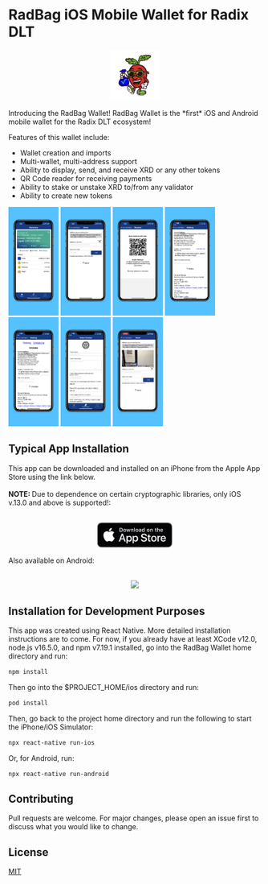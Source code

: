 # RadBag iOS Mobile Wallet for Radix DLT

<p align="center">
<img alight="center" src="src/assets/radish_nobackground.png" width="100" />
</p>
Introducing the RadBag Wallet! RadBag Wallet is the *first* iOS and Android mobile wallet for the Radix DLT ecosystem!

Features of this wallet include:

- Wallet creation and imports
- Multi-wallet, multi-address support
- Ability to display, send, and receive XRD or any other tokens
- QR Code reader for receiving payments
- Ability to stake or unstake XRD to/from any validator
- Ability to create new tokens 

<p float="left">
  <img src="src/assets/6.5-inchScreenshot1.png" width="100" />
  <img src="src/assets/6.5-inchScreenshot2.png" width="100" /> 
  <img src="src/assets/6.5-inchScreenshot3.png" width="100" />
  <img src="src/assets/6.5-inchScreenshot4.png" width="100" />
  <img src="src/assets/6.5-inchScreenshot5.png" width="100" /> 
  <img src="src/assets/6.5-inchScreenshot6.png" width="100" />
  <img src="src/assets/6.5-inchScreenshot7.png" width="100" />
</p>

## Typical App Installation

This app can be downloaded and installed on an iPhone from the Apple App Store using the link below. 
</br>
</br>
<b>NOTE: </b>Due to dependence on certain cryptographic libraries, only iOS v.13.0 and above is supported!:
</br>
</br>
<p align="center">
<a href="https://apps.apple.com/us/app/raddish-wallet/id1608033916"><img src="src/assets/download-on-the-app-store-badge.png" width="150" /></a>
</p>

Also available on Android:
</br>
</br>
<p align="center">
<a href="https://play.google.com/store/apps/details?id=com.raddishwallet&hl=en_US&gl=US"><img src="https://i0.wp.com/radbag.io/wp-content/uploads/2022/03/googleplay-1.png?resize=768%2C228&ssl=1" width="150" /></a>
</p>

## Installation for Development Purposes

This app was created using React Native. More detailed installation instructions are to come. For now, if you already have at least XCode v12.0, node.js v16.5.0, and npm v7.19.1 installed, go into the RadBag Wallet home directory and run:

```bash
npm install
```
Then go into the $PROJECT_HOME/ios directory and run:
```bash
pod install
```

Then, go back to the project home directory and run the following to start the iPhone/iOS Simulator:

```bash
npx react-native run-ios  
```

Or, for Android, run:

```bash
npx react-native run-android
```



## Contributing
Pull requests are welcome. For major changes, please open an issue first to discuss what you would like to change.

## License
[MIT](https://choosealicense.com/licenses/mit/)

